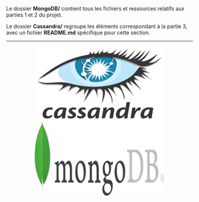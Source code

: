 Le dossier **MongoDB/** contient tous les fichiers et ressources relatifs aux parties 1 et 2 du projet.

Le dossier **Cassandra/** regroupe les éléments correspondant à la partie 3, avec un fichier **README.md** spécifique pour cette section.

---

<p align="center"> 
<img src="Cassandra/logo.png" alt="Cassandra Logo" width="350" height="200"/> 
<img src="MongoDB/logo.png" alt="Cassandra Logo" width="350" height="200" /> 
</p>

